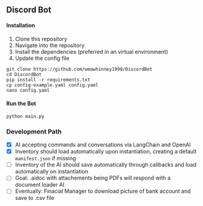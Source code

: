 ## Discord Bot
#### Installation

1. Clone this repository
2. Navigate into the repository
3. Install the dependencies (preferred in an virtual environment)
4. Update the config file

```shell
git clone https://github.com/wmawhinney1990/DiscordBot
cd DiscordBot
pip install -r requirements.txt
cp config-example.yaml config.yaml
nano config.yaml
```
#### Run the Bot

`python main.py`

### Development Path

- [x] AI accepting commands and conversations via LangChain and OpenAI
- [x] Inventory should load automatically upon instantiation, creating a default `manifest.json` if missing
- [ ] Inventory of the AI should save automatically through callbacks and load automatically on instantiation
- [ ] Goal: .aidoc with attachements being PDFs will respond with a document loader AI
- [ ] Eventually: Finacial Manager to download picture of bank account and save to .csv file